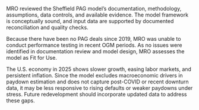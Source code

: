 MRO reviewed the Sheffield PAG model’s documentation, methodology, assumptions, data controls, and available evidence. The model framework is conceptually sound, and input data are supported by documented reconciliation and quality checks.

Because there have been no PAG deals since 2019, MRO was unable to conduct performance testing in recent OGM periods. As no issues were identified in documentation review and model design, MRO assesses the model as Fit for Use.

The U.S. economy in 2025 shows slower growth, easing labor markets, and persistent inflation. Since the model excludes macroeconomic drivers in paydown estimation and does not capture post-COVID or recent downturn data, it may be less responsive to rising defaults or weaker paydowns under stress. Future redevelopment should incorporate updated data to address these gaps.
